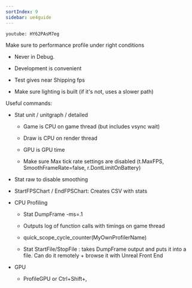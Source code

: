 ```yaml
---
sortIndex: 9
sidebar: ue4guide
---
```


`youtube: HY62PAsM7eg`

Make sure to performance profile under right conditions

- Never in Debug.

- Development is convenient

- Test gives near Shipping fps

- Make sure lighting is built (if it's not, uses a slower path)

Useful commands:

- Stat unit / unitgraph / detailed

  - Game is CPU on game thread (but includes vsync wait)

  - Draw is CPU on render thread

  - GPU is GPU time

  - Make sure Max tick rate settings are disabled (t.MaxFPS, SmoothFrameRate=false, r.DontLimitOnBattery)

- Stat raw to disable smoothing

- StartFPSChart / EndFPSChart: Creates CSV with stats

- CPU Profiling

  - Stat DumpFrame -ms=.1

  - Outputs log of function calls with timings on game thread

  - quick_scope_cycle_counter(MyOwnProfilerName)

  - Stat StartFile/StopFile : takes DumpFrame output and puts it into a file. Can do it remotely + browse it with Unreal Front End

- GPU

  - ProfileGPU or Ctrl+Shift+,
